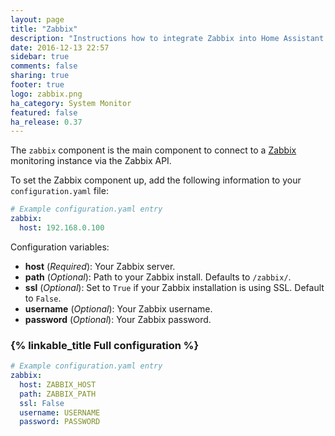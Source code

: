 ```yaml
---
layout: page
title: "Zabbix"
description: "Instructions how to integrate Zabbix into Home Assistant."
date: 2016-12-13 22:57
sidebar: true
comments: false
sharing: true
footer: true
logo: zabbix.png
ha_category: System Monitor
featured: false
ha_release: 0.37
---
```


The `zabbix` component is the main component to connect to a [Zabbix](http://www.zabbix.com/) monitoring instance via the Zabbix API.

To set the Zabbix component up, add the following information to your `configuration.yaml` file:

```yaml
# Example configuration.yaml entry
zabbix:
  host: 192.168.0.100
```

Configuration variables:

- **host** (*Required*): Your Zabbix server.
- **path** (*Optional*): Path to your Zabbix install. Defaults to `/zabbix/`.
- **ssl** (*Optional*): Set to `True` if your Zabbix installation is using SSL. Default to `False`.
- **username** (*Optional*): Your Zabbix username.
- **password** (*Optional*): Your Zabbix password.

### {% linkable_title Full configuration %}

```yaml
# Example configuration.yaml entry
zabbix:
  host: ZABBIX_HOST
  path: ZABBIX_PATH
  ssl: False
  username: USERNAME
  password: PASSWORD
```
